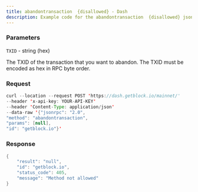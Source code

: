```yaml
---
title: abandontransaction  {disallowed} - Dash
description: Example code for the abandontransaction  {disallowed} json-rpc method. Сomplete guide on how to use abandontransaction  {disallowed} json-rpc in GetBlock.io Web3 documentation.
---
```


### Parameters


`TXID` - string (hex)

The TXID of the transaction that you want to abandon. The TXID must be
encoded as hex in RPC byte order.

### Request

``` java
curl --location --request POST 'https://dash.getblock.io/mainnet/' 
--header 'x-api-key: YOUR-API-KEY' 
--header 'Content-Type: application/json' 
--data-raw '{"jsonrpc": "2.0",
"method": "abandontransaction",
"params": [null],
"id": "getblock.io"}'
```

###  Response

``` java
{
    "result": "null",
    "id": "getblock.io",
    "status_code": 405,
    "message": "Method not allowed"
}
```

